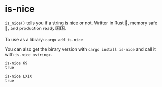 # is-nice

`is_nice()` tells you if a string is [nice](https://www.urbandictionary.com/define.php?term=nice) or not. Written in Rust 🚀, memory safe 🛟, and production ready 6️⃣9️⃣.

To use as a library: `cargo add is-nice`

You can also get the binary version with `cargo install is-nice` and call it with `is-nice <string>`.

```
is-nice 69
true

is-nice LXIX
true
```